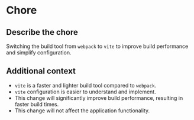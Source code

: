 # Chore

## Describe the chore

Switching the build tool from `webpack` to `vite` to improve build performance and simplify configuration.

## Additional context

* `vite` is a faster and lighter build tool compared to `webpack`.
* `vite` configuration is easier to understand and implement.
* This change will significantly improve build performance, resulting in faster build times.
* This change will not affect the application functionality.
